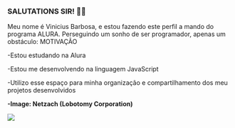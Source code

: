 ### SALUTATIONS SIR! 💛💙

Meu nome é Vinicius Barbosa, e estou fazendo este perfil a mando do programa ALURA. 
Perseguindo um sonho de ser programador, apenas um obstáculo: MOTIVAÇÃO

-Estou estudando na Alura

-Estou me desenvolvendo na linguagem JavaScript

-Utilizo esse espaço para minha organização e compartilhamento dos meu projetos desenvolvidos

**-Image: Netzach (Lobotomy Corporation)**

![](https://img1.picmix.com/output/pic/normal/3/9/6/6/11086693_9a30e.gif)

<!--
**Vinizi-Edir3A/Vinizi-Edir3A** is a ✨ _special_ ✨ repository because its `README.md` (this file) appears on your GitHub profile.

Here are some ideas to get you started:

- 🔭 I’m currently working on ...
- 🌱 I’m currently learning ...
- 👯 I’m looking to collaborate on ...
- 🤔 I’m looking for help with ...
- 💬 Ask me about ...
- 📫 How to reach me: ...
- 😄 Pronouns: ...
- ⚡ Fun fact: ...
-->

